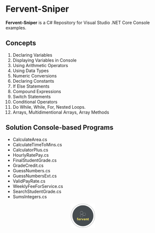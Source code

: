 # Fervent-Sniper

**Fervent-Sniper** is a C# Repository for Visual Studio .NET Core Console examples.

## Concepts

1. Declaring Variables
2. Displaying Variables in Console
3. Using Arithmetic Operators
4. Using Data Types
5. Numeric Conversions
6. Declaring Constants
7. If Else Statements
8. Compound Expressions
9. Switch Statements
10. Conditional Operators
11. Do While, While, For, Nested Loops.
12. Arrays, Multidimentional Arrays, Array Methods

## Solution Console-based Programs

* CalculateArea.cs
* CalculateTimeToMins.cs
* CalculatorPlus.cs
* HourlyRatePay.cs
* FinalStudentGrade.cs
* GradeCredit.cs
* GuessNumbers.cs
* GuessNumbersExt.cs
* ValidPayRate.cs
* WeeklyFeeForService.cs
* SearchStudentGrade.cs
* SumsIntegers.cs

<p align="middle">
  <img width="80" height="80" src=icon.png>
</p>
